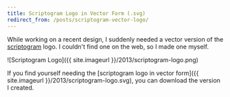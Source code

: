 ```yaml
---
title: Scriptogram Logo in Vector Form (.svg)
redirect_from: /posts/scriptogram-vector-logo/
---
```


While working on a recent design, I suddenly needed a vector version of the [scriptogram](http://scriptogr.am/) logo. I couldn't find one on the web, so I made one myself.

![Scriptogram Logo]({{ site.imageurl }}/2013/scriptogram-logo.png)

If you find yourself needing the [scriptogram logo in vector form]({{ site.imageurl }}/2013/scriptogram-logo.svg), you can download the version I created.
